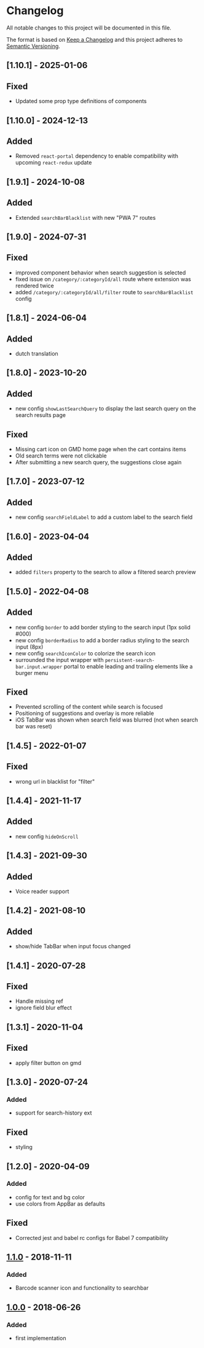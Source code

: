 # Changelog

All notable changes to this project will be documented in this file.

The format is based on [Keep a Changelog](http://keepachangelog.com/) and this project adheres to [Semantic Versioning](http://semver.org/).

## [1.10.1] - 2025-01-06
## Fixed
- Updated some prop type definitions of components

## [1.10.0] - 2024-12-13
## Added
- Removed `react-portal` dependency to enable compatibility with upcoming `react-redux` update

## [1.9.1] - 2024-10-08
## Added
- Extended `searchBarBlacklist` with new "PWA 7" routes

## [1.9.0] - 2024-07-31
## Fixed
- improved component behavior when search suggestion is selected
- fixed issue on `/category/:categoryId/all` route where extension was rendered twice
- added `/category/:categoryId/all/filter` route to `searchBarBlacklist` config

## [1.8.1] - 2024-06-04
## Added
- dutch translation

## [1.8.0] - 2023-10-20
## Added
- new config `showLastSearchQuery` to display the last search query on the search results page
## Fixed
- Missing cart icon on GMD home page when the cart contains items
- Old search terms were not clickable
- After submitting a new search query, the suggestions close again

## [1.7.0] - 2023-07-12
## Added
- new config `searchFieldLabel` to add a custom label to the search field

## [1.6.0] - 2023-04-04
## Added
- added `filters` property to the search to allow a filtered search preview

## [1.5.0] - 2022-04-08
## Added
- new config `border` to add border styling to the search input (1px solid #000)
- new config `borderRadius` to add a border radius styling to the search input (8px)
- new config `searchIconColor` to colorize the search icon
- surrounded the input wrapper with `persistent-search-bar.input.wrapper` portal to enable leading and trailing elements like a burger menu
## Fixed
- Prevented scrolling of the content while search is focused
- Positioning of suggestions and overlay is more reliable
- iOS TabBar was shown when search field was blurred (not when search bar was reset)

## [1.4.5] - 2022-01-07
## Fixed
- wrong url in blacklist for "filter"

## [1.4.4] - 2021-11-17
## Added
- new config `hideOnScroll`

## [1.4.3] - 2021-09-30
## Added
- Voice reader support

## [1.4.2] - 2021-08-10
## Added
- show/hide TabBar when input focus changed

## [1.4.1] - 2020-07-28
## Fixed
- Handle missing ref
- ignore field blur effect

## [1.3.1] - 2020-11-04
## Fixed
- apply filter button on gmd

## [1.3.0] - 2020-07-24
### Added
- support for search-history ext
## Fixed
- styling

## [1.2.0] - 2020-04-09
### Added
- config for text and bg color
- use colors from AppBar as defaults

## Fixed
- Corrected jest and babel rc configs for Babel 7 compatibility

## [1.1.0] - 2018-11-11
### Added
- Barcode scanner icon and functionality to searchbar

## [1.0.0] - 2018-06-26
### Added
- first implementation

[1.1.0]: https://github.com/shopgate-professional-services/ext-persistent-search-bar/compare/v1.0.0...v1.1.0
[1.0.0]: https://github.com/shopgate-professional-services/ext-persistent-search-bar/releases/v1.0.0
